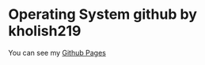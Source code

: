 # Operating System github by kholish219
You can see my [Github Pages](https://kholish219.github.io/os201/)
